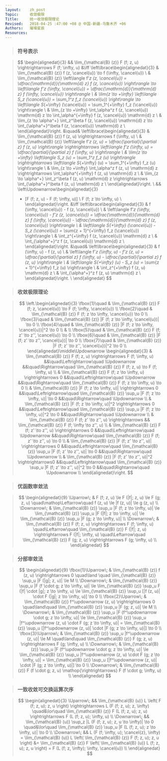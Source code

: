 ```yaml
---
layout:    zh_post
Topic:     收敛极限
Title:     统一收敛极限理论
Revised:   2018-04-25 :47:00 +08 @ 中国-新疆-乌鲁木齐 +06
Authors:   璀璨星辰
Resources:
---
```


> ### 符号表示

> $$
> \begin{alignedat}{3}
> && \lim_{\mathcal{B} (z)} F (f; z, u) \rightrightarrows F (f; \infty, u) &\iff \left\lbrace\begin{alignedat}{3}
>                                                                                & \lim_{\mathcal{B} (z)} f (z, \cancel{u}) \to f (\infty, \cancel{u}) \\
>                                                                                & \lim_{\mathcal{B} (z)} \left\langle f'_z (z, \cancel{u}) =  \dfrac{\mathrm{d}}{\mathrm{d} z} f (z, \cancel{u}) \right\rangle \to \left\langle f'_z (\infty, \cancel{u}) = \dfrac{\mathrm{d}}{\mathrm{d} z} f (\infty, \cancel{u}) \right\rangle \\
>                                                                                & \lim_{z \to +\infty} \left\langle S_z (\cancel{u}) = \sum_1^z f_z (\cancel{u}) \right\rangle \to \left\langle S_{+\infty} (\cancel{u}) = \sum_1^{+\infty} f_z (\cancel{u}) \right\rangle \\
>                                                                                & \lim_{z \to +\infty} \int_\alpha^z f (z, \cancel{u}) \mathrm{d} z \to \int_\alpha^{+\infty} f (z, \cancel{u}) \mathrm{d} z \\
>                                                                                & \lim_{z \to \alpha^+} \int_z^\beta f (z, \cancel{u}) \mathrm{d} z \to \int_{\alpha^+}^\beta f (z, \cancel{u}) \mathrm{d} z \\
>                                                                                \end{alignedat}\right.
>                                                                                &\quad& \left\lbrace\begin{alignedat}{3}
>                                                                                        & \lim_{\mathcal{B} (z)} f (z, u) \rightrightarrows f (\infty, u) \\
>                                                                                        & \lim_{\mathcal{B} (z)} \left\langle f'_z (z, u) = \dfrac{\partial}{\partial z} f (z, u) \right\rangle \rightrightarrows \left\langle f'_z (\infty, u) = \dfrac{\partial}{\partial z} f (\infty, u) \right\rangle \\
>                                                                                        & \lim_{z \to +\infty} \left\langle S_z (u) = \sum_1^z f_z (u) \right\rangle \rightrightarrows \left\langle S_{+\infty} (u) = \sum_1^{+\infty} f_z (u) \right\rangle \\
>                                                                                        & \lim_{z \to +\infty} \int_\alpha^z f (z, u) \mathrm{d} z \rightrightarrows \int_\alpha^{+\infty} f (z, u) \mathrm{d} z \\
>                                                                                        & \lim_{z \to \alpha^+} \int_z^\beta f (z, u) \mathrm{d} z \rightrightarrows \int_{\alpha^+}^\beta f (z, u) \mathrm{d} z \\
>                                                                                        \end{alignedat}\right. \\
> && \left\Updownarrow\begin{alignedat}{3}
>    - [F (f; z, u) - F (f; \infty, u)] \\
>    F (f; z \to \infty, u) \\
>    \end{alignedat}\right. &\iff \left\lbrace\begin{alignedat}{3}
>                                 & f (\infty, \cancel{u}) - f (z, \cancel{u}) \\
>                                 & \left\langle f'_z (\infty, \cancel{u}) - f'_z (z, \cancel{u}) = \dfrac{\mathrm{d}}{\mathrm{d} z} f (\infty, \cancel{u}) - \dfrac{\mathrm{d}}{\mathrm{d} z} f (z, \cancel{u}) \right\rangle \\
>                                 & \left\langle S_{+\infty} (\cancel{u}) - S_z (\cancel{u}) = \sum_{z + 1}^{+\infty} f_z (\cancel{u}) \right\rangle \\
>                                 & \int_z^{+\infty} f (z, \cancel{u}) \mathrm{d} z \\
>                                 & \int_{\alpha^+}^z f (z, \cancel{u}) \mathrm{d} z \\
>                                 \end{alignedat}\right.
>                                 &\quad& \left\lbrace\begin{alignedat}{3}
>                                         & f (\infty, u) - f (z, u) \\
>                                         & \left\langle f'_z (\infty, u) - f'_z (z, u) = \dfrac{\partial}{\partial z} f (\infty, u) - \dfrac{\partial}{\partial z} f (z, u) \right\rangle \\
>                                         & \left\langle S_{+\infty} (u) - S_z (u) = \sum_{z + 1}^{+\infty} f_z (u) \right\rangle \\
>                                         & \int_z^{+\infty} f (z, u) \mathrm{d} z \\
>                                         & \int_{\alpha^+}^z f (z, u) \mathrm{d} z \\
>                                         \end{alignedat}\right. \\
> \end{alignedat}
> $$
>

> ### 收敛极限理论

> $$
> \left.\begin{alignedat}{3}
> \fbox{1}\quad & \lim_{\mathcal{B} (z)} F (f; z, \cancel{u}) \to F (f; \infty, \cancel{u}) \\
> \fbox{2}\quad & \lim_{\mathcal{B} (z)} F (f; z \to \infty, \cancel{u}) \to 0 \\
> \fbox{3}\quad & \lim_{\mathcal{B} (z)} |F (f; z \to \infty, \cancel{u})| \to 0 \\
> \fbox{4}\quad & \lim_{\mathcal{B} (z)} |F (f; z \to \infty, \cancel{u})|^2 \to 0 \\
>               & \\
> \fbox{5}\quad & \lim_{\mathcal{B} (z)} F (f; z' \to z'', \cancel{u}) \to 0 \\
> \fbox{6}\quad & \lim_{\mathcal{B} (z)} |F (f; z' \to z'', \cancel{u})| \to 0 \\
> \fbox{7}\quad & \lim_{\mathcal{B} (z)} |F (f; z' \to z'', \cancel{u})|^2 \to 0 \\
> \end{alignedat}\middle\Updownarrow \begin{alignedat}{3}
>                                    & \lim_{\mathcal{B} (z)} F (f; z, u) \rightrightarrows F (f; \infty, u) &&\quad\Leftrightarrow\quad \Updownarrow                                                   &&\quad\Rightarrow\quad \lim_{\mathcal{B} (z)} F (f; z, u) \to F (f; \infty, u) \\
>                                    & \lim_{\mathcal{B} (z)} F (f; z \to \infty, u) \rightrightarrows 0     &&\quad\Leftrightarrow\quad \Updownarrow                                                   &&\quad\Rightarrow\quad \lim_{\mathcal{B} (z)} F (f; z \to \infty, u) \to 0 \\
>                                    & \lim_{\mathcal{B} (z)} |F (f; z \to \infty, u)| \rightrightarrows 0   &&\quad\Leftrightarrow\quad \lim_{\mathcal{B} (z)} \sup_u |F (f; z \to \infty, u)| \to 0   &&\quad\Rightarrow\quad \Updownarrow \\
>                                    & \lim_{\mathcal{B} (z)} |F (f; z \to \infty, u)|^2 \rightrightarrows 0 &&\quad\Leftrightarrow\quad \lim_{\mathcal{B} (z)} \sup_u |F (f; z \to \infty, u)|^2 \to 0 &&\quad\Rightarrow\quad \Updownarrow \\
>                                    & \lim_{\mathcal{B} (z)} F (f; z' \to z'', u) \rightrightarrows         && \lim_{\mathcal{B} (z)} F (f; \infty \to z'', u) \\
>                                    & \lim_{\mathcal{B} (z)} F (f; z' \to z'', u) \rightrightarrows 0       &&\quad\Leftrightarrow\quad \Updownarrow                                                   &&\quad\Rightarrow\quad \lim_{\mathcal{B} (z)} F (f; z' \to z'', u) \to 0 \\
>                                    & \lim_{\mathcal{B} (z)} |F (f; z' \to z'', u)| \rightrightarrows 0     &&\quad\Leftrightarrow\quad \lim_{\mathcal{B} (z)} \sup_u |F (f; z' \to z'', u)| \to 0     &&\quad\Rightarrow\quad \Updownarrow \\
>                                    & \lim_{\mathcal{B} (z)} |F (f; z' \to z'', u)|^2 \rightrightarrows0    &&\quad\Leftrightarrow\quad \lim_{\mathcal{B} (z)} \sup_u |F (f; z' \to z'', u)|^2 \to 0   &&\quad\Rightarrow\quad \Updownarrow \\
>                                    \end{alignedat}\right.
> $$
>

> ### 优函数审敛法

> $$
> \begin{alignedat}{9}
> \Uparrow\;   & F (f; z, u) \le F (|f|; z, u) \le F (g; z, u) \quad\mathop\Leftarrow\quad f (z, u) \le |f (z, u)| \le g (z, u) \\
> \Downarrow\; & \lim_{\mathcal{B} (z)} \sup_u |F (f; z \to \infty, u)| \le \lim_{\mathcal{B} (z)} \sup_u |F (|f|; z \to \infty, u)| \le \lim_{\mathcal{B} (z)} \sup_u |F (g; z \to \infty, u)| \\
> \Downarrow\; & \lim_{\mathcal{B} (z)} F (f; z, u) \rightrightarrows F (f; \infty, u) \quad\Leftarrow\quad \lim_{\mathcal{B} (z)} F (|f|; z, u) \rightrightarrows F (|f|; \infty, u) \quad\Leftarrow\quad \lim_{\mathcal{B} (z)} F (g; z, u) \rightrightarrows F (g; \infty, u) \\
> \end{alignedat}
> $$
>

> ### 分部审敛法

> $$
> \begin{alignedat}{9}
> \fbox{1}\Uparrow\; & \lim_{\mathcal{B} (z)} f (z, u) \rightrightarrows 0 \quad\land \quad \lim_{\mathcal{B} (z)} \sup_u |F (|g|; z, u)| \le M \\
> \Downarrow\;       & \lim_{\mathcal{B} (z)} \sup_u |F (f \cdot g; z \to \infty, u)| \le \lim_{\mathcal{B} (z)} \sup_u F (|f| \cdot |g|; z \to \infty, u) \le \lim_{\mathcal{B} (z)} \sup_u [|f (z, u)| \cdot F (|g|; z \to \infty, u)] \to 0 \\
> \fbox{2}\Uparrow\; & \lim_{\mathcal{B} (z)} f^\updownarrow (z, u) \rightrightarrows 0 \quad\land\quad \lim_{\mathcal{B} (z)} \sup_u |F (g; z, u)| \le M \\
> \Downarrow\;       & \lim_{\mathcal{B} (z)} \sup_u |F (f^\updownarrow \cdot g; z \to \infty, u)| \le \lim_{\mathcal{B} (z)} \sup_u |f^\updownarrow (z, u) \cdot F (g; z \to \infty, u)| = \lim_{\mathcal{B} (z)} \sup_u [|f^\updownarrow (z, u)| \cdot |F (g; z \to \infty, u)|] \to 0 \\
> \fbox{3}\Uparrow\; & \lim_{\mathcal{B} (z)} \sup_u |f^\updownarrow (z, u)| \le M \quad\land\quad \lim_{\mathcal{B} (z)} F (g; z, u) \rightrightarrows F (g; \infty, u) \\
> \Downarrow\;       & \lim_{\mathcal{B} (z)} \sup_u |F (f^\updownarrow \cdot g; z \to \infty, u)| \le \lim_{\mathcal{B} (z)} \sup_u |f^\updownarrow (z, u) \cdot F (g; z \to \infty, u)| = \lim_{\mathcal{B} (z)} \sup_u [|f^\updownarrow (z, u)| \cdot |F (g; z \to \infty, u)|] \to 0 \\
> \Downarrow\;       & \lim_{\mathcal{B} (z)} F (f \cdot g; z, u) \mathop{\rightrightarrows} F (f \cdot g; \infty, u) \\
> \end{alignedat}
> $$
>

> ### 一致收敛可交换运算次序

> $$
> \begin{alignedat}{3}
> \Uparrow\;   &&                 \lim_{\mathcal{B} (u)} L \left( F (f; z, u); z, u \right) \rightrightarrows L (F (f; z, u); z, \infty) \quad&\lor\quad \lim_{\mathcal{B} (z)} F (L (f; z, u); z, u) \rightrightarrows F (L (f; z, u); \infty, u) \\
> \Downarrow\; &&                                                 \lim_{\mathcal{B} (u)} \sup_z |L (F (f; z, u); z, u \to \infty)| \to 0 \quad&\lor\quad \lim_{\mathcal{B} (z)} \sup_u |F (L (f; z, u); z \to \infty, u)| \to 0 \\
> \Downarrow\; && L (F (f; \infty, u); \cancel{z}, \infty) = \lim_{\mathcal{B} (u)} L \left( \lim_{\mathcal{B} (z)} F (f; z, u); z, u \right) &= \lim_{\mathcal{B} (z)} F \left( \lim_{\mathcal{B} (u)} L (f; z, u); z, u \right) = F (L (f; z, \infty); \infty, \cancel{u}) \\
> \end{alignedat}
> $$
>